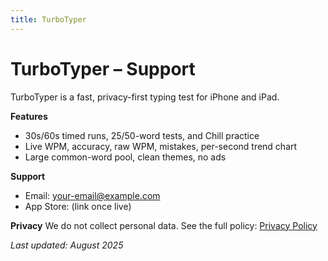 ```yaml
---
title: TurboTyper
---
```


# TurboTyper – Support

TurboTyper is a fast, privacy-first typing test for iPhone and iPad.

**Features**
- 30s/60s timed runs, 25/50-word tests, and Chill practice
- Live WPM, accuracy, raw WPM, mistakes, per-second trend chart
- Large common-word pool, clean themes, no ads

**Support**
- Email: <your-email@example.com>
- App Store: (link once live)

**Privacy**
We do not collect personal data. See the full policy:
[Privacy Policy](/turbotyper/privacy)

_Last updated: August 2025_
